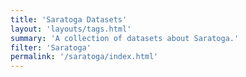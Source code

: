 ```yaml
---
title: 'Saratoga Datasets'
layout: 'layouts/tags.html'
summary: 'A collection of datasets about Saratoga.'
filter: 'Saratoga'
permalink: '/saratoga/index.html'
---
```

